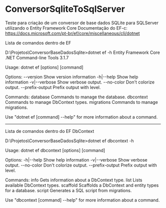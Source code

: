 # ConversorSqliteToSqlServer

Teste para criação de um conversor de base dados SQLite para SQLServer utilizando o Entity Framework Core
Documentação do EF-c: https://docs.microsoft.com/pt-br/ef/core/miscellaneous/cli/dotnet

Lista de comandos dentro de EF

D:\Projetos\ConversorBaseDadosSqlite>dotnet ef -h
Entity Framework Core .NET Command-line Tools 3.1.7

Usage: dotnet ef [options] [command]

Options:
  --version        Show version information
  -h|--help        Show help information
  -v|--verbose     Show verbose output.
  --no-color       Don't colorize output.
  --prefix-output  Prefix output with level.

Commands:
  database    Commands to manage the database.
  dbcontext   Commands to manage DbContext types.
  migrations  Commands to manage migrations.

Use "dotnet ef [command] --help" for more information about a command.

-----------------------------------------------------------------------

Lista de comandos dentro do EF DbContext

D:\Projetos\ConversorBaseDadosSqlite>dotnet ef dbcontext -h


Usage: dotnet ef dbcontext [options] [command]

Options:
  -h|--help        Show help information
  -v|--verbose     Show verbose output.
  --no-color       Don't colorize output.
  --prefix-output  Prefix output with level.

Commands:
  info      Gets information about a DbContext type.
  list      Lists available DbContext types.
  scaffold  Scaffolds a DbContext and entity types for a database.
  script    Generates a SQL script from migrations.

Use "dbcontext [command] --help" for more information about a command.